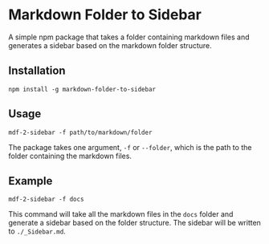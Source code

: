 # Markdown Folder to Sidebar

A simple npm package that takes a folder containing markdown files and generates a sidebar based on
the markdown folder structure.

## Installation

```shell    
npm install -g markdown-folder-to-sidebar
```

## Usage

```shell
mdf-2-sidebar -f path/to/markdown/folder
```

The package takes one argument, `-f` or `--folder`, which is the path to the folder containing the
markdown files.

## Example

```shell
mdf-2-sidebar -f docs
```

This command will take all the markdown files in the `docs` folder and generate a sidebar
based on the folder structure. The sidebar will be written to `./_Sidebar.md`.



